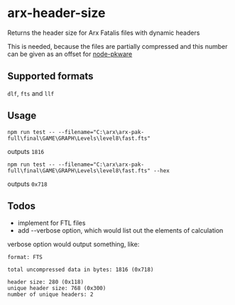 # arx-header-size

Returns the header size for Arx Fatalis files with dynamic headers

This is needed, because the files are partially compressed and this number can be given as an offset for [node-pkware](https://github.com/meszaros-lajos-gyorgy/node-pkware)

## Supported formats

`dlf`, `fts` and `llf`

## Usage

`npm run test -- --filename="C:\arx\arx-pak-full\final\GAME\GRAPH\Levels\level8\fast.fts"`

outputs `1816`

`npm run test -- --filename="C:\arx\arx-pak-full\final\GAME\GRAPH\Levels\level8\fast.fts" --hex`

outputs `0x718`

## Todos

* implement for FTL files
* add --verbose option, which would list out the elements of calculation

verbose option would output something, like:

```
format: FTS

total uncompressed data in bytes: 1816 (0x718)

header size: 280 (0x118)
unique header size: 768 (0x300)
number of unique headers: 2
```
